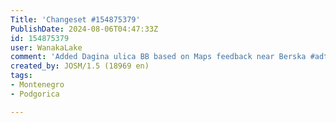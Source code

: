 ```yaml
---
Title: 'Changeset #154875379'
PublishDate: 2024-08-06T04:47:33Z
id: 154875379
user: WanakaLake
comment: 'Added Dagina ulica BB based on Maps feedback near Berska #adt'
created_by: JOSM/1.5 (18969 en)
tags:
- Montenegro
- Podgorica

---
```

